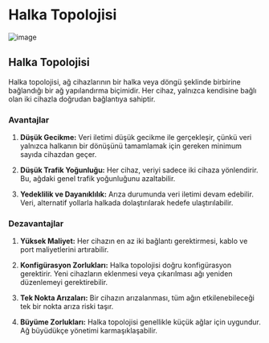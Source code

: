 # Halka Topolojisi


![image](https://github.com/ugurcomptech/NetworkTopologies/assets/133202238/38e1e94c-873a-477c-bb63-b73310875fe4)


## Halka Topolojisi

Halka topolojisi, ağ cihazlarının bir halka veya döngü şeklinde birbirine bağlandığı bir ağ yapılandırma biçimidir. Her cihaz, yalnızca kendisine bağlı olan iki cihazla doğrudan bağlantıya sahiptir.

### Avantajlar

1. **Düşük Gecikme:** Veri iletimi düşük gecikme ile gerçekleşir, çünkü veri yalnızca halkanın bir dönüşünü tamamlamak için gereken minimum sayıda cihazdan geçer.

2. **Düşük Trafik Yoğunluğu:** Her cihaz, veriyi sadece iki cihaza yönlendirir. Bu, ağdaki genel trafik yoğunluğunu azaltabilir.

3. **Yedeklilik ve Dayanıklılık:** Arıza durumunda veri iletimi devam edebilir. Veri, alternatif yollarla halkada dolaştırılarak hedefe ulaştırılabilir.

### Dezavantajlar

1. **Yüksek Maliyet:** Her cihazın en az iki bağlantı gerektirmesi, kablo ve port maliyetlerini artırabilir.

2. **Konfigürasyon Zorlukları:** Halka topolojisi doğru konfigürasyon gerektirir. Yeni cihazların eklenmesi veya çıkarılması ağı yeniden düzenlemeyi gerektirebilir.

3. **Tek Nokta Arızaları:** Bir cihazın arızalanması, tüm ağın etkilenebileceği tek bir nokta arıza riski taşır.

4. **Büyüme Zorlukları:** Halka topolojisi genellikle küçük ağlar için uygundur. Ağ büyüdükçe yönetimi karmaşıklaşabilir.
